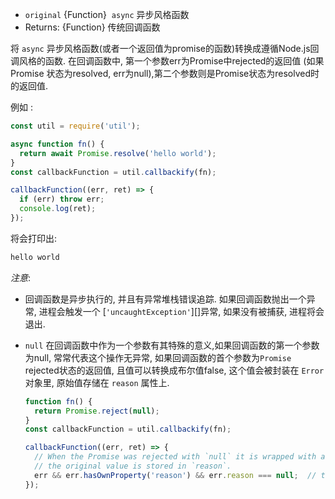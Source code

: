 <!-- YAML
added: v8.2.0
-->

* `original` {Function}  `async` 异步风格函数
* Returns: {Function} 传统回调函数

将 `async` 异步风格函数(或者一个返回值为promise的函数)转换成遵循Node.js回调风格的函数. 在回调函数中, 第一个参数err为Promise中rejected的返回值 (如果Promise 状态为resolved, err为null),第二个参数则是Promise状态为resolved时的返回值.

例如 :

```js
const util = require('util');

async function fn() {
  return await Promise.resolve('hello world');
}
const callbackFunction = util.callbackify(fn);

callbackFunction((err, ret) => {
  if (err) throw err;
  console.log(ret);
});
```

将会打印出:

```txt
hello world
```

*注意*:

* 回调函数是异步执行的, 并且有异常堆栈错误追踪. 
如果回调函数抛出一个异常, 进程会触发一个 [`'uncaughtException'`][]异常, 如果没有被捕获, 进程将会退出.

* `null` 在回调函数中作为一个参数有其特殊的意义,如果回调函数的第一个参数为null, 常常代表这个操作无异常, 如果回调函数的首个参数为`Promise` rejected状态的返回值, 且值可以转换成布尔值false, 这个值会被封装在 `Error` 对象里, 原始值存储在 `reason` 属性上.
  ```js
  function fn() {
    return Promise.reject(null);
  }
  const callbackFunction = util.callbackify(fn);

  callbackFunction((err, ret) => {
    // When the Promise was rejected with `null` it is wrapped with an Error and
    // the original value is stored in `reason`.
    err && err.hasOwnProperty('reason') && err.reason === null;  // true
  });
  ```

